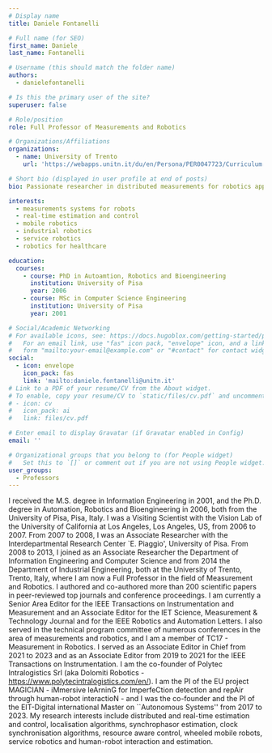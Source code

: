 ```yaml
---
# Display name
title: Daniele Fontanelli

# Full name (for SEO)
first_name: Daniele
last_name: Fontanelli

# Username (this should match the folder name)
authors:
  - danielefontanelli

# Is this the primary user of the site?
superuser: false

# Role/position
role: Full Professor of Measurements and Robotics

# Organizations/Affiliations
organizations:
  - name: University of Trento
    url: 'https://webapps.unitn.it/du/en/Persona/PER0047723/Curriculum'

# Short bio (displayed in user profile at end of posts)
bio: Passionate researcher in distributed measurements for robotics application in the field of manufacturing, healthcare and agrifood.

interests:
  - measurements systems for robots
  - real-time estimation and control
  - mobile robotics
  - industrial robotics
  - service robotics
  - robotics for healthcare

education:
  courses:
    - course: PhD in Autoamtion, Robotics and Bioengineering
      institution: University of Pisa
      year: 2006
    - course: MSc in Computer Science Engineering
      institution: University of Pisa
      year: 2001

# Social/Academic Networking
# For available icons, see: https://docs.hugoblox.com/getting-started/page-builder/#icons
#   For an email link, use "fas" icon pack, "envelope" icon, and a link in the
#   form "mailto:your-email@example.com" or "#contact" for contact widget.
social:
  - icon: envelope
    icon_pack: fas
    link: 'mailto:daniele.fontanelli@unitn.it'
# Link to a PDF of your resume/CV from the About widget.
# To enable, copy your resume/CV to `static/files/cv.pdf` and uncomment the lines below.
# - icon: cv
#   icon_pack: ai
#   link: files/cv.pdf

# Enter email to display Gravatar (if Gravatar enabled in Config)
email: ''

# Organizational groups that you belong to (for People widget)
#   Set this to `[]` or comment out if you are not using People widget.
user_groups:
  - Professors
---
```


I received the M.S. degree in Information Engineering in 2001, and the Ph.D. degree in Automation, Robotics and Bioengineering in 2006, both from the University of Pisa, Pisa, Italy.  I was a Visiting Scientist with the Vision Lab of the University of California at Los Angeles, Los Angeles, US, from 2006 to 2007.  From 2007 to 2008, I was an Associate Researcher with the Interdepartmental Research Center `E. Piaggio', University of Pisa.  From 2008 to 2013, I joined as an Associate Researcher the Department of Information Engineering and Computer Science and from 2014 the Department of Industrial Engineering, both at the University of Trento, Trento, Italy, where I am now a Full Professor in the field of Measurement and Robotics.  I authored and co-authored more than 200 scientific papers in peer-reviewed top journals and conference proceedings.  I am currently a Senior Area Editor for the IEEE Transactions on Instrumentation and Measurement and an Associate Editor for the IET Science, Measurement & Technology Journal and for the IEEE Robotics and Automation Letters. I also served in the technical program committee of numerous conferences in the area of measurements and robotics, and I am a member of TC17 - Measurement in Robotics. I served as an Associate Editor in Chief from 2021 to 2023 and as an Associate Editor from 2019 to 2021 for the IEEE Transactions on  Instrumentation. I am the co-founder of Polytec Intralogistics Srl (aka Dolomiti Robotics - https://www.polytecintralogistics.com/en/). I am the PI of the EU project MAGICIAN - iMmersive leArninG for ImperfeCtion detectIon and repAir through human-robot interactioN - and I was the co-founder and the PI of the EIT-Digital international Master on ``Autonomous Systems'' from 2017 to 2023. My research interests include distributed and real-time estimation and control, localisation algorithms, synchrophasor estimation, clock synchronisation algorithms, resource aware control, wheeled mobile robots, service robotics and human-robot interaction and estimation.
